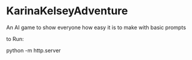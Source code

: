 # KarinaKelseyAdventure
An AI game to show everyone how easy it is to make with basic prompts

to Run:


python -m http.server